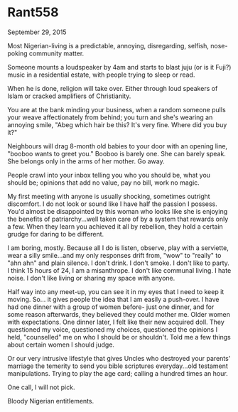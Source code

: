 # Rant558


September 29, 2015

Most Nigerian-living is a predictable, annoying, disregarding, selfish, nose-poking community matter. 

Someone mounts a loudspeaker by 4am and starts to blast juju (or is it Fuji?) music in a residential estate, with people trying to sleep or read.

When he is done, religion will take over. Either through loud speakers of Islam or cracked amplifiers of Christianity.

You are at the bank minding your business, when a random someone pulls your weave affectionately from behind; you turn and she's wearing an annoying smile, "Abeg which hair be this? It's very fine. Where did you buy it?"

Neighbours will drag 8-month old babies to your door with an opening line, "booboo wants to greet you."
Booboo is barely one. She can barely speak. She belongs only in the arms of her mother. Go away.

People crawl into your inbox telling you who you should be, what you should be; opinions that add no value, pay no bill, work no magic.

My first meeting with anyone is usually shocking, sometimes outright discomfort. I do not look or sound like I have half the passion I possess. You'd almost be disappointed by this woman who looks like she is enjoying the benefits of patriarchy...well taken care of by a system that rewards only a few. When they learn you achieved it all by rebellion, they hold a certain grudge for daring to be different.

I am boring, mostly.  Because all I do is listen, observe, play with a serviette, wear a silly smile...and my only responses drift from, "wow" to "really" to "ahn ahn" and plain silence. 
I don't drink.  I don't smoke. I don't like to party. 
I think 15 hours of 24, I am a misanthrope. I don't like communal living. I hate noise. I don't like living or sharing my space with anyone.

Half way into any meet-up, you can see it in my eyes that I need to keep it moving. 
So... it gives people the idea that I am easily a push-over.
I have had one dinner with a group of women before- just one dinner, and for some reason afterwards, they believed they could mother me.
Older women with expectations.
One dinner later, I felt like their new acquired doll. 
They questioned my voice, questioned my choices, questioned the opinions I held, "counselled" me on who I should be or shouldn't. Told me a few things about certain women I should judge.

Or our very intrusive lifestyle that gives Uncles who destroyed your parents' marriage the temerity to send you bible scriptures everyday...old testament manipulations. Trying to play the age card; calling a hundred times an hour.

One call, I will not pick.

Bloody Nigerian entitlements.